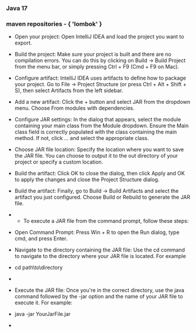 ### Java 17

### maven repositories - { 'lombok' }

* Open your project: Open IntelliJ IDEA and load the project you want to export.

* Build the project: Make sure your project is built and there are no compilation errors. You can do this by clicking on Build -> Build Project from the menu bar, or simply pressing Ctrl + F9 (Cmd + F9 on Mac).

* Configure artifact: IntelliJ IDEA uses artifacts to define how to package your project. Go to File -> Project Structure (or press Ctrl + Alt + Shift + S), then select Artifacts from the left sidebar.

* Add a new artifact: Click the + button and select JAR from the dropdown menu. Choose From modules with dependencies.

* Configure JAR settings: In the dialog that appears, select the module containing your main class from the Module dropdown. Ensure the Main class field is correctly populated with the class containing the main method. If not, click ... and select the appropriate class.

* Choose JAR file location: Specify the location where you want to save the JAR file. You can choose to output it to the out directory of your project or specify a custom location.

* Build the artifact: Click OK to close the dialog, then click Apply and OK to apply the changes and close the Project Structure dialog.

* Build the artifact: Finally, go to Build -> Build Artifacts and select the artifact you just configured. Choose Build or Rebuild to generate the JAR file.


* * To execute a JAR file from the command prompt, follow these steps:

* Open Command Prompt: Press Win + R to open the Run dialog, type cmd, and press Enter.

* Navigate to the directory containing the JAR file: Use the cd command to navigate to the directory where your JAR file is located. For example
* cd path\to\directory
* 
* Execute the JAR file: Once you're in the correct directory, use the java command followed by the -jar option and the name of your JAR file to execute it. For example:
* java -jar YourJarFile.jar
* 